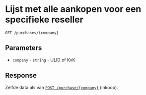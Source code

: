 # Lijst met alle aankopen voor een specifieke reseller

```http
GET /purchases/{company}
```

## Parameters
* `company` - `string` - ULID of KvK

## Response
Zelfde data als van [`POST /purchase/{company}`](post-purchase-company.md) (inkoop).
